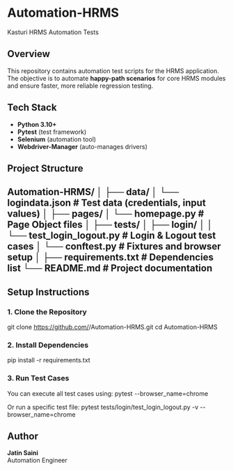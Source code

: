 # Automation-HRMS
Kasturi HRMS Automation Tests

## Overview
This repository contains automation test scripts for the HRMS application.  
The objective is to automate **happy-path scenarios** for core HRMS modules and ensure faster, more reliable regression testing.

## Tech Stack
- **Python 3.10+**
- **Pytest** (test framework)
- **Selenium** (automation tool)
- **Webdriver-Manager** (auto-manages drivers)

## Project Structure

Automation-HRMS/
│
├── data/
│   └── logindata.json          # Test data (credentials, input values)
│
├── pages/
│   └── homepage.py             # Page Object files
│
├── tests/
│   ├── login/
│   │   └── test_login_logout.py  # Login & Logout test cases
│   └── conftest.py              # Fixtures and browser setup
│
├── requirements.txt             # Dependencies list
└── README.md                    # Project documentation
---

## Setup Instructions

### 1. Clone the Repository
git clone https://github.com/<your-username>/Automation-HRMS.git
cd Automation-HRMS

### 2. Install Dependencies
pip install -r requirements.txt

### 3. Run Test Cases
You can execute all test cases using:
pytest --browser_name=chrome

Or run a specific test file:
pytest tests/login/test_login_logout.py -v --browser_name=chrome

## Author
**Jatin Saini**  
Automation Engineer

